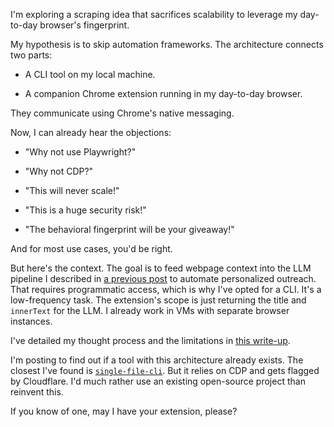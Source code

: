 I'm exploring a scraping idea that sacrifices scalability to leverage my day-to-day browser's fingerprint.

My hypothesis is to skip automation frameworks. The architecture connects two parts:

- A CLI tool on my local machine.

- A companion Chrome extension running in my day-to-day browser.

They communicate using Chrome's native messaging.

Now, I can already hear the objections:

- "Why not use Playwright?"

- "Why not CDP?"

- "This will never scale!"

- "This is a huge security risk!"

- "The behavioral fingerprint will be your giveaway!"

And for most use cases, you'd be right.

But here's the context. The goal is to feed webpage context into the LLM pipeline I described in [a previous post](https://old.reddit.com/r/SaaS/comments/1msku4e/seeking_a_tool_to_automate_my_10_reply_rate) to automate personalized outreach. That requires programmatic access, which is why I've opted for a CLI. It's a low-frequency task. The extension's scope is just returning the title and `innerText` for the LLM. I already work in VMs with separate browser instances.

I've detailed my thought process and the limitations in [this write-up](https://github.com/8ta4/see/blob/ab62aef8a880f3b823e2a45833613922e40553fd/DONTREADME.md).

I'm posting to find out if a tool with this architecture already exists. The closest I've found is [`single-file-cli`](https://github.com/gildas-lormeau/single-file-cli). But it relies on CDP and gets flagged by Cloudflare. I'd much rather use an existing open-source project than reinvent this.

If you know of one, may I have your extension, please?
